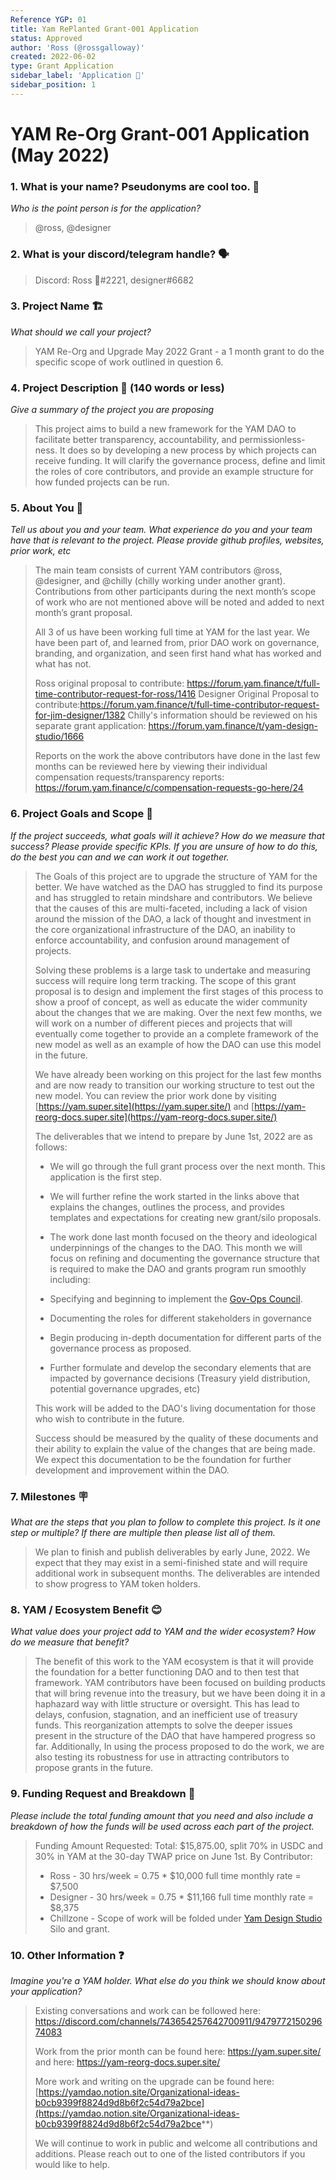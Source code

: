 ```yaml
---
Reference YGP: 01
title: Yam RePlanted Grant-001 Application
status: Approved
author: 'Ross (@rossgalloway)'
created: 2022-06-02
type: Grant Application
sidebar_label: 'Application 📝'
sidebar_position: 1
---
```


# YAM Re-Org Grant-001 Application (May 2022)

### 1. What is your name? Pseudonyms are cool too. :disguised_face:

*Who is the point person is for the application?*

> @ross, @designer

### 2. What is your discord/telegram handle? :speaking_head:

> Discord: Ross 🍠#2221, designer#6682

### 3. Project Name :building_construction:

*What should we call your project?*

> YAM Re-Org and Upgrade May 2022 Grant - a 1 month grant to do the specific scope of work outlined in question 6.

### 4. Project Description :thinking: (140 words or less)

*Give a summary of the project you are proposing*

> This project aims to build a new framework for the YAM DAO to facilitate better transparency, accountability, and permissionless-ness. It does so by developing a new process by which projects can receive funding. It will clarify the governance process, define and limit the roles of core contributors, and provide an example structure for how funded projects can be run.

### 5. About You :busts_in_silhouette:

*Tell us about you and your team. What experience do you and your team have that is relevant to the project. Please provide github profiles, websites, prior work, etc*

> The main team consists of current YAM contributors @ross, @designer, and @chilly (chilly working under another grant). Contributions from other participants during the next month’s scope of work who are not mentioned above will be noted and added to next month’s grant proposal.
>
> All 3 of us have been working full time at YAM for the last year. We have been part of, and learned from, prior DAO work on governance, branding, and organization, and seen first hand what has worked and what has not.
>
>Ross original proposal to contribute: <https://forum.yam.finance/t/full-time-contributor-request-for-ross/1416>
>Designer Original Proposal to contribute:<https://forum.yam.finance/t/full-time-contributor-request-for-jim-designer/1382>
Chilly's information should be reviewed on his separate grant application: <https://forum.yam.finance/t/yam-design-studio/1666>
>
>Reports on the work the above contributors have done in the last few months can be reviewed here by viewing their individual compensation requests/transparency reports: <https://forum.yam.finance/c/compensation-requests-go-here/24>

### 6. Project Goals and Scope :rocket:

*If the project succeeds, what goals will it achieve? How do we measure that success? Please provide specific KPIs. If you are unsure of how to do this, do the best you can and we can work it out together.*

> The Goals of this project are to upgrade the structure of YAM for the better. We have watched as the DAO has struggled to find its purpose and has struggled to retain mindshare and contributors. We believe that the causes of this are multi-faceted, including a lack of vision around the mission of the DAO, a lack of thought and investment in the core organizational infrastructure of the DAO, an inability to enforce accountability, and confusion around management of projects.
>
> Solving these problems is a large task to undertake and measuring success will require long term tracking. The scope of this grant proposal is to design and implement the first stages of this process to show a proof of concept, as well as educate the wider community about the changes that we are making. Over the next few months, we will work on a number of different pieces and projects that will eventually come together to provide an a complete framework of the new model as well as an example of how the DAO can use this model in the future.
>
> We have already been working on this project for the last few months and are now ready to transition our working structure to test out the new model. You can review the prior work done by visiting [https://yam.super.site](https://yam.super.site/) and [https://yam-reorg-docs.super.site](https://yam-reorg-docs.super.site/)
>
> The deliverables that we intend to prepare by June 1st, 2022 are as follows:
>
> - We will go through the full grant process over the next month. This application is the first step.
>
> - We will further refine the work started in the links above that explains the changes, outlines the process, and provides templates and expectations for creating new grant/silo proposals.
>
> - The work done last month focused on the theory and ideological underpinnings of the changes to the DAO. This month we will focus on refining and documenting the governance structure that is required to make the DAO and grants program run smoothly including:
>
> - Specifying and beginning to implement the [Gov-Ops Council](https://yam-reorg-docs.super.site/the-gov-ops-council).
>
> - Documenting the roles for different stakeholders in governance
>
> - Begin producing in-depth documentation for different parts of the governance process as proposed.
>
> - Further formulate and develop the secondary elements that are impacted by governance decisions (Treasury yield distribution, potential governance upgrades, etc)
>
> This work will be added to the DAO's living documentation for those who wish to contribute in the future.
>
> Success should be measured by the quality of these documents and their ability to explain the value of the changes that are being made. We expect this documentation to be the foundation for further development and improvement within the DAO.

### 7. Milestones :placard:

*What are the steps that you plan to follow to complete this project. Is it one step or multiple? If there are multiple then please list all of them.*

> We plan to finish and publish deliverables by early June, 2022. We expect that they may exist in a semi-finished state and will require additional work in subsequent months. The deliverables are intended to show progress to YAM token holders.

### 8. YAM / Ecosystem Benefit :blush:

*What value does your project add to YAM and the wider ecosystem? How do we measure that benefit?*

> The benefit of this work to the YAM ecosystem is that it will provide the foundation for a better functioning DAO and to then test that framework. YAM contributors have been focused on building products that will bring revenue into the treasury, but we have been doing it in a haphazard way with little structure or oversight. This has lead to delays, confusion, stagnation, and an inefficient use of treasury funds. This reorganization attempts to solve the deeper issues present in the structure of the DAO that have hampered progress so far. Additionally, In using the process proposed to do the work, we are also testing its robustness for use in attracting contributors to propose grants in the future.

### 9. Funding Request and Breakdown :money_with_wings:

*Please include the total funding amount that you need and also include a breakdown of how the funds will be used across each part of the project.*

> Funding Amount Requested: Total: $15,875.00, split 70% in USDC and 30% in YAM at the 30-day TWAP price on June 1st. By Contributor:
>
> - Ross - 30 hrs/week = 0.75 * $10,000 full time monthly rate = $7,500
> - Designer - 30 hrs/week = 0.75 * $11,166 full time monthly rate = $8,375
> - Chillzone - Scope of work will be folded under [Yam Design Studio](https://forum.yam.finance/t/yam-design-studio/1666) Silo and grant.

### 10. Other Information :question:

*Imagine you're a YAM holder. What else do you think we should know about your application?*

> Existing conversations and work can be followed here: <https://discord.com/channels/743654257642700911/947977215029674083>
>
> Work from the prior month can be found here: <https://yam.super.site/> and here: <https://yam-reorg-docs.super.site/>
>
> More work and writing on the upgrade can be found here: [https://yamdao.notion.site/Organizational-ideas-b0cb9399f8824d9d8b6f2c54d79a2bce](https://yamdao.notion.site/Organizational-ideas-b0cb9399f8824d9d8b6f2c54d79a2bce**)
>
> We will continue to work in public and welcome all contributions and additions. Please reach out to one of the listed contributors if you would like to help.
